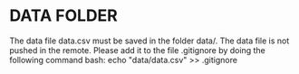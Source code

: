 # DATA FOLDER
The data file data.csv must be saved in the folder data/. The data file is not pushed in the remote. 
Please add it to the file .gitignore by doing the following command bash: echo "data/data.csv" >> .gitignore